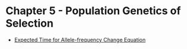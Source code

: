 # Chapter 5 - Population Genetics of Selection

* [Expected Time for Allele-frequency Change Equation]()
